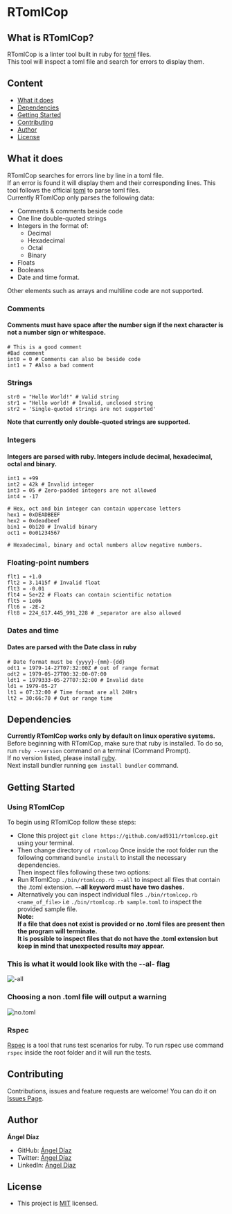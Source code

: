 # RTomlCop

## What is RTomlCop?

RTomlCop is a linter tool built in ruby for [toml](https://toml.io/en/index) files.</br>
This tool will inspect a toml file and search for errors to display them.

## Content
* [What it does](#what-it-does)
* [Dependencies](#dependencies)
* [Getting Started](#getting-started)
* [Contributing](#contributing)
* [Author](#author)
* [License](#license)

## What it does

RTomlCop searches for errors line by line in a toml file.</br>
If an error is found it will display them and their corresponding lines.
This tool follows the official [toml](https://toml.io/en/index) to parse toml files.</br>
Currently RTomlCop only parses the following data:
- Comments & comments beside code
- One line double-quoted strings
- Integers in the format of:
  - Decimal
  - Hexadecimal
  - Octal
  - Binary
- Floats
- Booleans
- Date and time format.

Other elements such as arrays and multiline code are not supported.

### Comments
#### Comments must have space after the number sign if the next character is not a number sign or whitespace.
```
# This is a good comment
#Bad comment
int0 = 0 # Comments can also be beside code
int1 = 7 #Also a bad comment
```

### Strings
```
str0 = "Hello World!" # Valid string
str1 = "Hello world! # Invalid, unclosed string
str2 = 'Single-quoted strings are not supported'
```
**Note that currently only double-quoted strings are supported.**

### Integers
#### Integers are parsed with ruby. Integers include decimal, hexadecimal, octal and binary.
```
int1 = +99 
int2 = 42k # Invalid integer
int3 = 05 # Zero-padded integers are not allowed
int4 = -17

# Hex, oct and bin integer can contain uppercase letters
hex1 = 0xDEADBEEF
hex2 = 0xdeadbeef
bin1 = 0b120 # Invalid binary
oct1 = 0o01234567

# Hexadecimal, binary and octal numbers allow negative numbers.
```

### Floating-point numbers
```
flt1 = +1.0
flt2 = 3.1415f # Invalid float
flt3 = -0.01
flt4 = 5e+22 # Floats can contain scientific notation
flt5 = 1e06 
flt6 = -2E-2
flt8 = 224_617.445_991_228 # _separator are also allowed
```

### Dates and time
#### Dates are parsed with the Date class in ruby
```
# Date format must be {yyyy}-{mm}-{dd}
odt1 = 1979-14-27T07:32:00Z # out of range format
odt2 = 1979-05-27T00:32:00-07:00
ldt1 = 1979333-05-27T07:32:00 # Invalid date
ld1 = 1979-05-27
lt1 = 07:32:00 # Time format are all 24Hrs
lt2 = 30:66:70 # Out or range time
```

## Dependencies

**Currently RTomlCop works only by default on linux operative systems.**</br>
Before beginning with RTomlCop, make sure that ruby is installed. To do so, run `ruby --version` command on a terminal (Command Prompt).</br>
If no version listed, please install [ruby](https://www.ruby-lang.org/en/).</br>
Next install bundler running `gem install bundler` command.

## Getting Started
### Using RTomlCop
To begin using RTomlCop follow these steps:
- Clone this project `git clone https://github.com/ad9311/rtomlcop.git` using your terminal.
- Then change directory `cd rtomlcop`
Once inside the root folder run the following command `bundle install` to install the necessary dependencies.</br>
Then inspect files following these two options:
- Run RTomlCop `./bin/rtomlcop.rb --all` to inspect all files that contain the .toml extension. **--all keyword must have two dashes.**
- Alternatively you can inspect individual files `./bin/rtomlcop.rb <name_of_file>` i.e `./bin/rtomlcop.rb sample.toml` to inspect the provided sample file.</br>
**Note:**</br>
**If a file that does not exist is provided or no .toml files are present then the program will terminate.**</br>
**It is possible to inspect files that do not have the .toml extension but keep in mind that unexpected results may appear.**</br>

### This is what it would look like with the --al- flag</br>
![-all](https://raw.githubusercontent.com/ad9311/ad9311.github.io/main/resources/rtomlcop/all.png)
### Choosing a non .toml file will output a warning
![no.toml](https://raw.githubusercontent.com/ad9311/ad9311.github.io/main/resources/rtomlcop/notoml.png)

### Rspec
[Rspec](https://rspec.info/) is a tool that runs test scenarios for ruby.
To run rspec use command `rspec` inside the root folder and it will run the tests.

## Contributing

Contributions, issues and feature requests are welcome!
You can do it on [Issues Page](https://github.com/ad9311/rtomlcop/issues).

## Author

**Ángel Díaz**

- GitHub: [Ángel Díaz](https://github.com/ad9311)
- Twitter: [Ángel Díaz](https://twitter.com/adiaz9311)
- LinkedIn: [Ángel Díaz](https://www.linkedin.com/in/ad9311/)

## License

- This project is [MIT](./LICENSE) licensed.
